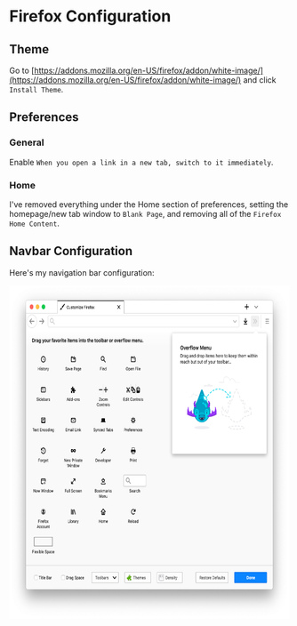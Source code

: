 # Firefox Configuration

## Theme

Go to [https://addons.mozilla.org/en-US/firefox/addon/white-image/](https://addons.mozilla.org/en-US/firefox/addon/white-image/) and click `Install Theme`.

## Preferences

### General

Enable `When you open a link in a new tab, switch to it immediately`.

### Home

I've removed everything under the Home section of preferences, setting the homepage/new tab window to `Blank Page`, and removing all of the `Firefox Home Content`.

## Navbar Configuration

Here's my navigation bar configuration:

<img alt="The Firefox navigation bar configuration menu with only the back and forward buttons, search bar, and downloads button.." src="images/navbar.png" height="600"/>
